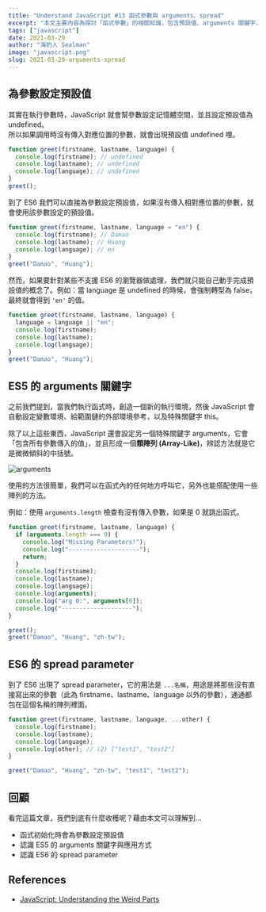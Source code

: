 ```yaml
---
title: "Understand JavaScript #13 函式參數與 arguments、spread"
excerpt: "本文主要內容為探討「函式參數」的相關知識，包含預設值、arguments 關鍵字、spread parameter 等等。"
tags: ["javascript"]
date: 2021-03-29
author: "海豹人 Sealman"
image: "javascript.png"
slug: 2021-03-29-arguments-spread
---
```


## 為參數設定預設值

其實在執行參數時，JavaScript 就會幫參數設定記憶體空間，並且設定預設值為 undefined。  
所以如果調用時沒有傳入對應位置的參數，就會出現預設值 undefined 哩。

```javascript
function greet(firstname, lastname, language) {
  console.log(firstname); // undefined
  console.log(lastname); // undefined
  console.log(language); // undefined
}
greet();
```

到了 ES6 我們可以直接為參數設定預設值，如果沒有傳入相對應位置的參數，就會使用該參數設定的預設值。

```javascript
function greet(firstname, lastname, language = "en") {
  console.log(firstname); // Damao
  console.log(lastname); // Huang
  console.log(language); // en
}
greet("Damao", "Huang");
```

然而，如果要針對某些不支援 ES6 的瀏覽器做處理，我們就只能自己動手完成預設值的概念了。例如：當 language 是 undefined 的時候，會強制轉型為 false，最終就會得到 `'en'` 的值。

```javascript
function greet(firstname, lastname, language) {
  language = language || "en";
  console.log(firstname);
  console.log(lastname);
  console.log(language);
}
greet("Damao", "Huang");
```

## ES5 的 arguments 關鍵字

之前我們提到，當我們執行函式時，創造一個新的執行環境，然後 JavaScript 會自動設定變數環境、給範圍鏈的外部環境參考，以及特殊關鍵字 this。

除了以上這些東西，JavaScript 還會設定另一個特殊關鍵字 arguments，它會「包含所有參數傳入的值」，並且形成一個**類陣列 (Array-Like)**，辨認方法就是它是微微傾斜的中括號。

![arguments](https://i.imgur.com/GHSwkCR.png)

使用的方法很簡單，我們可以在函式內的任何地方呼叫它，另外也能搭配使用一些陣列的方法。

例如：使用 `arguments.length` 檢查有沒有傳入參數，如果是 0 就跳出函式。

```javascript
function greet(firstname, lastname, language) {
  if (arguments.length === 0) {
    console.log("Missing Parameters!");
    console.log("--------------------");
    return;
  }
  console.log(firstname);
  console.log(lastname);
  console.log(language);
  console.log(arguments);
  console.log("arg 0:", arguments[0]);
  console.log("--------------------");
}

greet();
greet("Damao", "Huang", "zh-tw");
```

## ES6 的 spread parameter

到了 ES6 出現了 spread parameter，它的用法是 `...名稱`，用途是將那些沒有直接寫出來的參數（此為 firstname、lastname、language 以外的參數），通通都包在這個名稱的陣列裡面。

```javascript
function greet(firstname, lastname, language, ...other) {
  console.log(firstname);
  console.log(lastname);
  console.log(language);
  console.log(other); // (2) ["test1", "test2"]
}

greet("Damao", "Huang", "zh-tw", "test1", "test2");
```

## 回顧

看完這篇文章，我們到底有什麼收穫呢？藉由本文可以理解到…

- 函式初始化時會為參數設定預設值
- 認識 ES5 的 arguments 關鍵字與應用方式
- 認識 ES6 的 spread parameter

## References

- [JavaScript: Understanding the Weird Parts](https://www.udemy.com/course/understand-javascript/)
